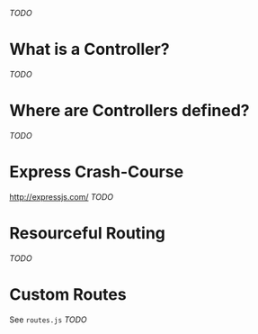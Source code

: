 _TODO_

# What is a Controller?
_TODO_

# Where are Controllers defined?
_TODO_

# Express Crash-Course
http://expressjs.com/
_TODO_

# Resourceful Routing
_TODO_

# Custom Routes
See ```routes.js```
_TODO_